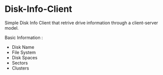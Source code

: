 # Disk-Info-Client
Simple Disk Info Client that retrive drive information through a client-server model.

Basic Information :
  - Disk Name
  - File System
  - Disk Spaces
  - Sectors
  - Clusters

